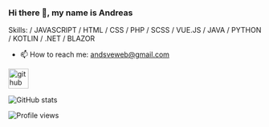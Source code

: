 ### Hi there 👋, my name is Andreas

Skills:  / JAVASCRIPT / HTML / CSS / PHP / SCSS / VUE.JS / JAVA / PYTHON / KOTLIN / .NET / BLAZOR
 
- 📫 How to reach me: andsveweb@gmail.com 


[<img src='https://cdn.jsdelivr.net/npm/simple-icons@3.0.1/icons/github.svg' alt='github' height='40'>](https://github.com/andsveweb)  

![GitHub stats](https://github-readme-stats.vercel.app/api?username=andsveweb&show_icons=true)  

![Profile views](https://gpvc.arturio.dev/andsveweb)  
